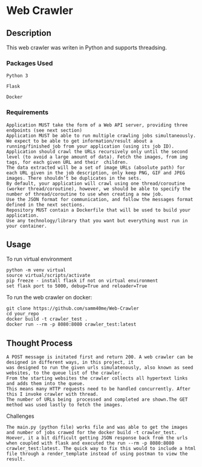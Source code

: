 # Web Crawler

## Description

This web crawler was writen in Python and supports threadsing.

### Packages Used

    Python 3

    Flask

    Docker 

### Requirements
    Application MUST take the form of a Web API server, providing three endpoints (see next section)
    Application MUST be able to run multiple crawling jobs simultaneously.
    We expect to be able to get information/result about a running/finished job from your application (using its job ID).
    Application should crawl the URLs recursively only until the second level (to avoid a large amount of data). Fetch the images, from img tags, for each given URL and their  children.
    The data extracted will be a set of image URLs (absolute path) for each URL given in the job description, only keep PNG, GIF and JPEG images. There shouldn’t be duplicates in the sets.
    By default, your application will crawl using one thread/coroutine (worker thread/coroutine), however, we should be able to specify the number of thread/coroutine to use when creating a new job.
    Use the JSON format for communication, and follow the messages format defined in the next sections.
    Repository MUST contain a Dockerfile that will be used to build your application.
    Use any technology/library that you want but everything must run in your container.

## Usage

To run virtual environment 

    python -m venv virtual
    source virtual/scripts/activate
    pip freeze - install flask if not on virtual environment
    set flask port to 5000, debug=True and reloader=True

To run the web crawler on docker:

    git clone https://github.com/samm40me/Web-Crawler
    cd your_repo
    docker build -t crawler_test .
    docker run --rm -p 8080:8080 crawler_test:latest

## Thought Process 

    A POST message is initated first and return 200. A web crawler can be designed in different ways, in this project, it
    was designed to run the given urls simulatenously, also known as seed websites, to the queue list of the crawler. 
    From the starting websites the crawler collects all hypertext links and adds them into the queue.  
    This means many HTTP requests need to be handled concurrently. After this I invoke crawler with thread. 
    The number of URLs being  processed and completed are shown.The GET method was used lastly to fetch the images. 
 
 Challenges
 
    The main.py (python file) works file and was able to get the images and number of jobs crawed for the docker build -t crawler_test. Hoever, it a bit difficult getting JSON response back from the urls when coupled with flask and executed the run --rm -p 8080:8080 crawler_test:latest. The quick way to fix this would to include a html file through a render_template instead of using postman to view the result. 
